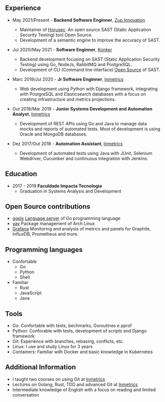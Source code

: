 ## Experience

- May 2021/Present - **Backend Software Enginner**, [Zup Innovation](https://www.zup.com.br/)
  - Maintainer of [Horusec](https://github.com/zupIT/horusec). An open source SAST (Static Application Security Testing) tool Open Source.
  - Development of a semantic engine to improve the accuracy of SAST.

- Jul 2020/May 2021 - **Software Enginner**, [Konker](http://www.konkerlabs.com/)
  - Backend development focusing on SAST (Static Application Security Testing) using Go, NodeJs, RabbitMQ and PostgreSQL.
  - Development of CLI (Command line interface) [Open Source](https://github.com/insidersec/insider) of SAST.

- Marc 2019/Jul 2020 - **Jr Software Enginner**, [Inmetrics](https://inmetrics.com.br/)
  - Web development using Python with Django framework, integrating with PostgreSQL and Elasticsearch databases with a focus on creating infrastructure and metrics projections.

- Out 2018/Mar 2019 - **Junior Systems Development and Automation Analyst**, [Inmetrics](https://inmetrics.com.br/)
  - Development of REST APIs using Go and Java to manage data mocks and reports of automated tests. Most of development is using Oracle and MongoDB databases.

- Dez 2017/Out 2018 - **Automation Assistant**, [Inmetrics](https://inmetrics.com.br/)
  - Development of automated tests using Java with JUnit, Selenium Webdriver, Cucumber and continuous integration with Jenkins.

## Education
- 2017 - 2019 **Faculdade Impacta Tecnologia**
  - Graduation in Systems Analysis and Development

## Open Source contributions
- [gopls](https://github.com/golang/tools/commits?author=msAlcantara) [Language server](https://langserver.org/) of Go programming language
- [yay](https://github.com/Jguer/yay/commits?author=msAlcantara) Package management of Arch Linux
- [Grafana](https://github.com/grafana/grafana/commits?author=msAlcantara) Monitoring and analysis of metrics and panels for Graphite, InfluxDB, Prometheus and more.


## Programming languages
- Confortable
  - Go
  - Python
  - Shell
- Familiar
  - Rust
  - JavaScript
  - Java

## Tools
 - Go: Confortable with tests, bechmarks, Goroutines e pprof
 - Python: Conforable with tests, development of scripts and Django framework 
 - Git: Experience with branches, rebasing, conflicts, etc.
 - Linux: I use and study Linux for 3 years
 - Containers: Familiar with Docker and basic knowledge in Kubernetes

## Additional Information
- I taught two courses on using Git at [Inmetrics](https://inmetrics.com.br/)
- Lectures on Golang, Rust, TDD and advanced Git at [Inmetrics](https://inmetrics.com.br/)
- Intermediate knowledge of English with a focus on reading and limited conversation
